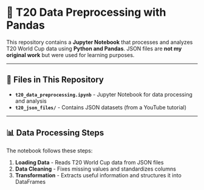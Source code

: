 # 🏏 T20 Data Preprocessing with Pandas  

This repository contains a **Jupyter Notebook** that processes and analyzes T20 World Cup data using **Python and Pandas**. JSON files are **not my original work** but were used for learning purposes.  

---

## 📂 Files in This Repository  

- **`t20_data_preprocessing.ipynb`** - Jupyter Notebook for data processing and analysis  
- **`t20_json_files/`** - Contains JSON datasets (from a YouTube tutorial)  


---

## 📊 Data Processing Steps  

The notebook follows these steps:  

1. **Loading Data** - Reads T20 World Cup data from JSON files  
2. **Data Cleaning** - Fixes missing values and standardizes columns  
3. **Transformation** - Extracts useful information and structures it into DataFrames  


